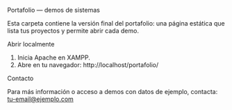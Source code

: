 Portafolio — demos de sistemas

Esta carpeta contiene la versión final del portafolio: una página estática que lista tus proyectos y permite abrir cada demo.

Abrir localmente

1. Inicia Apache en XAMPP.
2. Abre en tu navegador: http://localhost/portafolio/

Contacto

Para más información o acceso a demos con datos de ejemplo, contacta: tu-email@ejemplo.com
